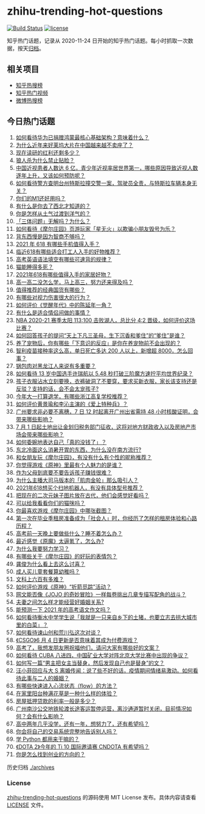 # zhihu-trending-hot-questions

[![Build Status](https://github.com/justjavac/zhihu-trending-hot-questions/workflows/ci/badge.svg?branch=master)](https://github.com/justjavac/zhihu-trending-hot-questions/actions)
[![license](https://img.shields.io/github/license/justjavac/zhihu-trending-hot-questions)](https://github.com/justjavac/zhihu-trending-hot-questions/blob/master/LICENSE)

知乎热门话题，记录从 2020-11-24 日开始的知乎热门话题。每小时抓取一次数据，按天[归档](./archives)。

## 相关项目

- [知乎热搜榜](https://github.com/justjavac/zhihu-trending-top-search)
- [知乎热门视频](https://github.com/justjavac/zhihu-trending-hot-video)
- [微博热搜榜](https://github.com/justjavac/weibo-trending-hot-search)

## 今日热门话题

<!-- BEGIN -->
<!-- 最后更新时间 Mon Jun 07 2021 06:11:36 GMT+0800 (China Standard Time) -->

1. [如何看待华为已捐赠鸿蒙最核心基础架构？意味着什么？](https://www.zhihu.com/question/462892378)
2. [为什么近年来好莱坞大片在中国越来越不卖座了？](https://www.zhihu.com/question/268982964)
3. [现在读研的红利还剩多少？](https://www.zhihu.com/question/456374240)
4. [狼人杀为什么禁止贴脸？](https://www.zhihu.com/question/462970840)
5. [中国近视患者人数达 6
   亿，青少年近视率居世界第一，哪些原因导致近视人数逐年上升，又该如何预防呢？](https://www.zhihu.com/question/463403309)
6. [如何看待警方查明台州特斯拉撞交警一案，驾驶员全责，与特斯拉车辆本身无关？](https://www.zhihu.com/question/463484326)
7. [你们的M1还好用吗？](https://www.zhihu.com/question/447835410)
8. [有什么是你去了西北才知道的？](https://www.zhihu.com/question/403884771)
9. [你是怎样从土气过渡到洋气的？](https://www.zhihu.com/question/267705489)
10. [「三体问题」无解吗？为什么？](https://www.zhihu.com/question/30311577)
11. [如何看待《摩尔庄园》页游玩家「星无火」以欺骗小朋友毁号为乐？](https://www.zhihu.com/question/462737028)
12. [背东西慢是因为智商不够吗？](https://www.zhihu.com/question/438891976)
13. [2021 年 618 有哪些手机值得入手？](https://www.zhihu.com/question/457255298)
14. [临近618有哪些适合打工人入手的好物推荐？](https://www.zhihu.com/question/462987243)
15. [高考英语语法填空有哪些可速背的规律？](https://www.zhihu.com/question/20972652)
16. [猫能睡得多死？](https://www.zhihu.com/question/462536806)
17. [2021年618有哪些值得入手的家居好物？](https://www.zhihu.com/question/460447642)
18. [高一高二没怎么学，马上高三，努力还来得及吗？](https://www.zhihu.com/question/461313503)
19. [值得推荐的经典国货有哪些？](https://www.zhihu.com/question/37389860)
20. [有哪些对视力伤害很大的行为？](https://www.zhihu.com/question/384087324)
21. [如何评价《觉醒年代》中的陈延年一角？](https://www.zhihu.com/question/447307733)
22. [有什么是适合情侣间做的事情？](https://www.zhihu.com/question/23415480)
23. [NBA 2020-21 赛季太阳 113:100 击败湖人，总比分 4:2
    晋级，如何评价这场比赛？](https://www.zhihu.com/question/463061695)
24. [如何回答孩子的提问“天上下凡三圣母，生下沉香和爹住”的“爹住”是谁？](https://www.zhihu.com/question/462277776)
25. [养了宠物后，你有哪些「下意识的反应」是你在养宠物前不会出现的？](https://www.zhihu.com/question/461963889)
26. [智利疫苗接种率这么高，单日死亡多达 200 人以上，新增超
    8000，怎么回事？](https://www.zhihu.com/question/463115629)
27. [锅包肉对黑龙江人来说有多重要？](https://www.zhihu.com/question/462784342)
28. [如何看待 13 岁中国选手许瑞航以 5.48
    秒打破三阶魔方速拧平均世界纪录？](https://www.zhihu.com/question/463234557)
29. [孩子衣服沾水立刻要换，衣裤破洞了不要穿，要求买新衣服，家长该支持还是反驳？支持的话，会不会太宠孩子?](https://www.zhihu.com/question/459542600)
30. [今年大一打算退学，有哪些浙江高复学校推荐？](https://www.zhihu.com/question/58522765)
31. [如何评价黄景瑜和李沁主演的《爱上特种兵》？](https://www.zhihu.com/question/462601125)
32. [广州要求非必要不离穗，7 日 12 时起离开广州出省需持 48
    小时核酸证明，会带来哪些影响？](https://www.zhihu.com/question/463430613)
33. [7 月 1
    日起土地出让金划归税务部门征收，这将对地方财政收入以及房地产市场会带来哪些影响？](https://www.zhihu.com/question/463323805)
34. [如何委婉地表达自己「真的没钱了」？](https://www.zhihu.com/question/462984155)
35. [东北冷面这么消暑开胃的东西，为什么没在南方流行?](https://www.zhihu.com/question/462700732)
36. [和女朋友玩《摩尔庄园》，有没有什么有个性的昵称推荐？](https://www.zhihu.com/question/462814720)
37. [你觉得游戏《原神》里最有个人魅力的是谁？](https://www.zhihu.com/question/462388527)
38. [作为父母到底要不要告诉孩子赚钱很难？](https://www.zhihu.com/question/461239979)
39. [为什么主播大司马版本的「肌肉金轮」那么吸引人？](https://www.zhihu.com/question/461688762)
40. [2021年618想买个扫地机器人，有没有具体型号推荐？](https://www.zhihu.com/question/397698378)
41. [把现在的二次元妹子图片放在古代，他们会感觉好看吗？](https://www.zhihu.com/question/462903907)
42. [可以给我看看你们的猫咪吗？](https://www.zhihu.com/question/462824843)
43. [你最喜欢游戏《摩尔庄园》中哪张截图？](https://www.zhihu.com/question/462564850)
44. [第一次在毕业季租房准备成为「社会人」时，你经历了怎样的租房体验和心路历程？](https://www.zhihu.com/question/461693068)
45. [高考前一天晚上要做些什么？睡不着怎么办？](https://www.zhihu.com/question/458722775)
46. [最近感觉《原魔》太逼氪了，怎么办?](https://www.zhihu.com/question/463036805)
47. [为什么我要努力学习？](https://www.zhihu.com/question/462192669)
48. [有哪些关于《摩尔庄园》的好玩的表情包？](https://www.zhihu.com/question/462564869)
49. [龚俊为什么看上去这么讨喜？](https://www.zhihu.com/question/456646250)
50. [成人买儿童套餐算幼稚吗？](https://www.zhihu.com/question/462819336)
51. [文科上六百有多难？](https://www.zhihu.com/question/350905229)
52. [如何评价游戏《原神》“折箭觅踪”活动？](https://www.zhihu.com/question/461653474)
53. [网文能否像《JOJO
    的奇妙冒险》一样每卷挑出几章专描写配角的战斗？](https://www.zhihu.com/question/463065863)
54. [夫妻之间怎么样才能经营好婚姻关系?](https://www.zhihu.com/question/349031552)
55. [能预测一下 2021 年的高考语文作文吗？](https://www.zhihu.com/question/451864903)
56. [如何看待衡水中学学生说「我就是一只来自乡下的土猪，也要立志去拱大城市里的白菜」？](https://www.zhihu.com/question/462345321)
57. [如何看待谏山创和荒川弘这次对谈？](https://www.zhihu.com/question/463257259)
58. [《CSGO》6 月 4 日更新是否意味着其成为付费游戏？](https://www.zhihu.com/question/463103636)
59. [高考了，我想发朋友圈祝福他们，请问大家有哪些好的文案？](https://www.zhihu.com/question/405298026)
60. [如何看待 CUBA
    八进四，中国矿业大学对阵北京大学比赛中出现的争议？](https://www.zhihu.com/question/463306896)
61. [如何写一篇“男主把女主当替身，然后发现自己也是替身”的文？](https://www.zhihu.com/question/437395484)
62. [汪小菲回应与大 S
    离婚传闻：说了些不好的话，疫情期间情绪易激动。如何看待此事与二人的婚姻？](https://www.zhihu.com/question/463252497)
63. [有哪些快速进入心流状态（flow）的方法？](https://www.zhihu.com/question/20992764)
64. [在家里阳台种满花草是一种什么样的体验？](https://www.zhihu.com/question/461296029)
65. [房屋抵押贷款的利率一般是多少？](https://www.zhihu.com/question/387069469)
66. [广州南沙公交地铁轮渡长途客运暂停运营，离沙通道暂时关闭，目前情况如何？会有什么影响？](https://www.zhihu.com/question/463278387)
67. [高中两年几乎没学，还有一年，想努力了，还有希望吗？](https://www.zhihu.com/question/462084525)
68. [你会将自己的交易系统完整地告诉别人吗？](https://www.zhihu.com/question/462350634)
69. [学 Python 都用来干嘛的？](https://www.zhihu.com/question/34098079)
70. [《DOTA 2》今年的 Ti 10 国际邀请赛 CNDOTA
    有希望吗？](https://www.zhihu.com/question/459216552)
71. [你是怎么找到创业的方向的？](https://www.zhihu.com/question/25857988)

<!-- END -->

历史归档 [./archives](./archives)

### License

[zhihu-trending-hot-questions](https://github.com/justjavac/zhihu-trending-hot-questions)
的源码使用 MIT License 发布。具体内容请查看 [LICENSE](./LICENSE) 文件。
